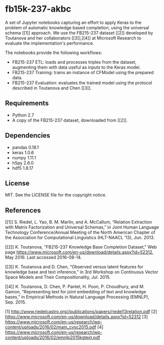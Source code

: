 # fb15k-237-akbc

A set of Jupyter notebooks capturing an effort to apply Keras to the
problem of automatic knowledge based completion, using the universal
schema [[1]] approach. We use the FB215-237 dataset [[2]] developed by
Toutanova and her collaborators [[3]],[[4]] at Microsoft Research to
evaluate the implementation's performance.

The notebooks provide the following workflows:

* FB215-237 ETL: loads and processes triples from the dataset, augmenting them with data useful as inputs to the Keras model.
* FB215-237 Training: trains an instance of CFModel using the prepared data.
* FB215-237 Evaluation: evaluates the trained model using the protocol described in Toutanova and Chen [[3]].

## Requirements

* Python 2.7
* A copy of the FB215-237 dataset, downloaded from [[2]].

## Dependencies

* pandas 0.18.1
* keras 1.0.6
* numpy 1.11.1
* h5py 2.6.0  
* hdf5 1.8.17

## License

MIT. See the LICENSE file for the copyright notice.

## References

[[1]] S. Riedel, L. Yao, B. M. Marlin, and A. McCallum, “Relation Extraction with Matrix Factorization and Universal Schemas,” in Joint Human Language Technology Conference/Annual Meeting of the North American Chapter of the Association for Computational Linguistics (HLT-NAACL ’13), Jun. 2013.

[[2]] K. Toutanova, "FB215-237 Knowledge Base Completion Dataset," Web page https://www.microsoft.com/en-us/download/details.aspx?id=52312, May 2016. Last accessed 2016-08-14.

[[3]] K. Toutanova and D. Chen, “Observed versus latent features for knowledge base and text inference,” in 3rd Workshop on Continuous Vector Space Models and Their Compositionality, Jul. 2015.

[[4]] K. Toutanova, D. Chen, P. Pantel, H. Poon, P. Choudhury, and M. Gamon, “Representing text for joint embedding of text and knowledge bases,” in Empirical Methods in Natural Language Processing (EMNLP), Sep. 2015.

[1] http://www.riedelcastro.org//publications/papers/riedel13relation.pdf
[2] https://www.microsoft.com/en-us/download/details.aspx?id=52312
[3] https://www.microsoft.com/en-us/research/wp-content/uploads/2016/02/main_cvsc2015.pdf
[4] https://www.microsoft.com/en-us/research/wp-content/uploads/2016/02/emnlp2015kgtext.pdf